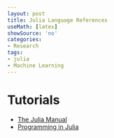 ```yaml
---
layout: post
title: Julia Language References
useMath: [latex]
showSource: 'no'
categories:
- Research
tags:
- julia
- Machine Learning
---
```


# Tutorials
 - [The Julia Manual][2]
 - [Programming in Julia][1]
    




[1]: http://quant-econ.net/jl/learning_julia.html
[2]: http://julia.readthedocs.org/en/latest/manual/